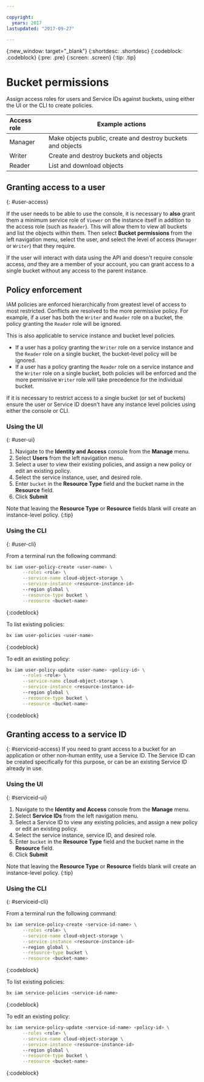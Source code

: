 ```yaml
---

copyright:
  years: 2017
lastupdated: "2017-09-27"

---
```

{:new_window: target="_blank"}
{:shortdesc: .shortdesc}
{:codeblock: .codeblock}
{:pre: .pre}
{:screen: .screen}
{:tip: .tip}

# Bucket permissions

Assign access roles for users and Service IDs against buckets, using either the UI or the CLI to create policies.

| Access role | Example actions                                             |
|:------------|-------------------------------------------------------------|
| Manager     | Make objects public, create and destroy buckets and objects |
| Writer      | Create and destroy buckets and objects                      |
| Reader      | List and download objects                                   |

## Granting access to a user
{: #user-access}

If the user needs to be able to use the console, it is necessary to **also** grant them a minimum service role of `Viewer` on the instance itself in addition to the access role (such as `Reader`).  This will allow them to view all buckets and list the objects within them. Then select **Bucket permissions** from the left navigation menu, select the user, and select the level of access (`Manager` or `Writer`) that they require.

If the user will interact with data using the API and doesn't require console access, _and_ they are a member of your account, you can grant access to a single bucket without any access to the parent instance.

## Policy enforcement
IAM policies are enforced hierarchically from greatest level of access to most restricted. Conflicts are resolved to the more permissive policy.  For example, if a user has both the `Writer` and `Reader` role on a bucket, the policy granting the `Reader` role will be ignored.

This is also applicable to service instance and bucket level policies.
  - If a user has a policy granting the `Writer` role on a service instance and the `Reader` role on a single bucket, the bucket-level policy will be ignored.
  - If a user has a policy granting the `Reader` role on a service instance and the `Writer` role on a single bucket, both policies will be enforced and the more permissive `Writer` role will take precedence for the individual bucket.

If it is necessary to restrict access to a single bucket (or set of buckets) ensure the user or Service ID doesn't have any instance level policies using either the console or CLI.

### Using the UI
{: #user-ui}

  1. Navigate to the **Identity and Access** console from the **Manage** menu.
  2. Select **Users** from the left navigation menu.
  3. Select a user to view their existing policies, and assign a new policy or edit an existing policy.
  3. Select the service instance, user, and desired role.
  4. Enter `bucket` in the **Resource Type** field and the bucket name in the **Resource** field.
  5. Click **Submit**

Note that leaving the **Resource Type** or **Resource** fields blank will create an instance-level policy.
{:tip}

### Using the CLI
{: #user-cli}

From a terminal run the following command:

```bash
bx iam user-policy-create <user-name> \
      --roles <role> \
      --service-name cloud-object-storage \
      --service-instance <resource-instance-id>
      --region global \
      --resource-type bucket \
      --resource <bucket-name>
```
{:codeblock}

To list existing policies:

```bash
bx iam user-policies <user-name>
```
{:codeblock}

To edit an existing policy:

```bash
bx iam user-policy-update <user-name> <policy-id> \
      --roles <role> \
      --service-name cloud-object-storage \
      --service-instance <resource-instance-id>
      --region global \
      --resource-type bucket \
      --resource <bucket-name>
```
{:codeblock}

## Granting access to a service ID
{: #serviceid-access}
If you need to grant access to a bucket for an application or other non-human entity, use a Service ID.  The Service ID can be created specifically for this purpose, or can be an existing Service ID already in use.

### Using the UI
{: #serviceid-ui}

  1. Navigate to the **Identity and Access** console from the **Manage** menu.
  2. Select **Service IDs** from the left navigation menu.
  3. Select a Service ID to view any existing policies, and assign a new policy or edit an existing policy.
  3. Select the service instance, service ID, and desired role.
  4. Enter `bucket` in the **Resource Type** field and the bucket name in the **Resource** field.
  5. Click **Submit**

  Note that leaving the **Resource Type** or **Resource** fields blank will create an instance-level policy.
  {:tip}

### Using the CLI
{: #serviceid-cli}

From a terminal run the following command:

```bash
bx iam service-policy-create <service-id-name> \
      --roles <role> \
      --service-name cloud-object-storage \
      --service-instance <resource-instance-id>
      --region global \
      --resource-type bucket \
      --resource <bucket-name>
```
{:codeblock}

To list existing policies:

```bash
bx iam service-policies <service-id-name>
```
{:codeblock}

To edit an existing policy:

```bash
bx iam service-policy-update <service-id-name> <policy-id> \
      --roles <role> \
      --service-name cloud-object-storage \
      --service-instance <resource-instance-id>
      --region global \
      --resource-type bucket \
      --resource <bucket-name>
```
{:codeblock}
